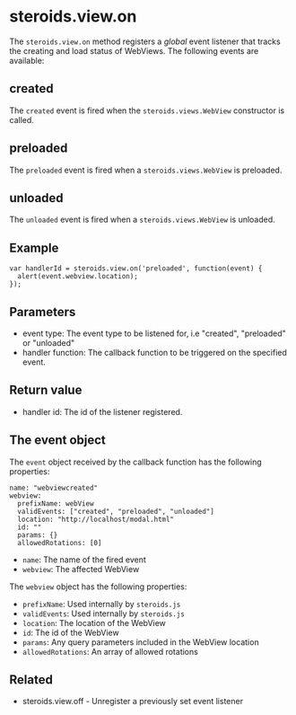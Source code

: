 steroids.view.on
==================

The `steroids.view.on` method registers a *global* event listener that tracks the creating and load status of WebViews. The following events are available:

## created

The `created` event is fired when the `steroids.views.WebView` constructor is called. 

## preloaded

The `preloaded` event is fired when a `steroids.views.WebView` is preloaded.

## unloaded

The `unloaded` event is fired when a `steroids.views.WebView` is unloaded.


## Example
    var handlerId = steroids.view.on('preloaded', function(event) {
      alert(event.webview.location);
    });

## Parameters

- event type: The event type to be listened for, i.e "created", "preloaded" or "unloaded"
- handler function: The callback function to be triggered on the specified event. 

## Return value

- handler id: The id of the listener registered.

## The event object

The `event` object received by the callback function has the following properties:
   
    name: "webviewcreated"
    webview:
      prefixName: webView
      validEvents: ["created", "preloaded", "unloaded"]
      location: "http://localhost/modal.html"
      id: ""
      params: {}
      allowedRotations: [0]   


- `name`: The name of the fired event
- `webview`: The affected WebView

The `webview` object has the following properties:

- `prefixName`: Used internally by `steroids.js`
- `validEvents`: Used internally by `steroids.js`
- `location`: The location of the WebView
- `id`: The id of the WebView
- `params`: Any query parameters included in the WebView location
- `allowedRotations`: An array of allowed rotations


Related
-------

- steroids.view.off - Unregister a previously set event listener


